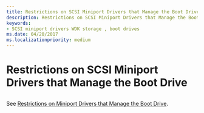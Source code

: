 ```yaml
---
title: Restrictions on SCSI Miniport Drivers that Manage the Boot Drive
description: Restrictions on SCSI Miniport Drivers that Manage the Boot Drive
keywords:
- SCSI miniport drivers WDK storage , boot drives
ms.date: 04/20/2017
ms.localizationpriority: medium
---
```


# Restrictions on SCSI Miniport Drivers that Manage the Boot Drive


## <span id="ddk_restrictions_on_scsi_miniport_drivers_that_manage_the_boot_drive_k"></span><span id="DDK_RESTRICTIONS_ON_SCSI_MINIPORT_DRIVERS_THAT_MANAGE_THE_BOOT_DRIVE_K"></span>


See [Restrictions on Miniport Drivers that Manage the Boot Drive](restrictions-on-miniport-drivers-that-manage-the-boot-drive.md).

 

 




